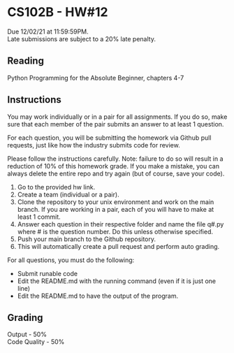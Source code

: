 # CS102B - HW#12

Due 12/02/21 at 11:59:59PM.  
Late submissions are subject to a 20% late penalty.  

## Reading
Python Programming for the Absolute Beginner, chapters 4-7

## Instructions
You may work individually or in a pair for all assignments. If you do so, make sure that each member of the pair submits an answer to at least 1 question.

For each question, you will be submitting the homework via Github pull requests, just like how the industry submits code for review. 

Please follow the instructions carefully. Note: failure to do so will result in a reduction of 10% of this homework grade. If you make a mistake, you can always delete the entire repo and try again (but of course, save your code).  
1. Go to the provided hw link.  
2. Create a team (individual or a pair).  
3. Clone the repository to your unix environment and work on the main branch. If you are working in a pair, each of you will have to make at least 1 commit.
4. Answer each question in their respective folder and name the file q#.py where # is the question number. Do this unless otherwise specified.  
5. Push your main branch to the Github repository.
6. This will automatically create a pull request and perform auto grading.

For all questions, you must do the following:
* Submit runable code
* Edit the README.md with the running command (even if it is just one line)
* Edit the README.md to have the output of the program.

## Grading

Output - 50%  
Code Quality - 50%
